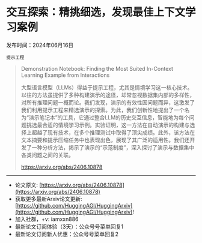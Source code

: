 # 交互探索：精挑细选，发现最佳上下文学习案例
发布时间：2024年06月16日

`提示工程`
> Demonstration Notebook: Finding the Most Suited In-Context Learning Example from Interactions
>
> 大型语言模型（LLMs）得益于提示工程，尤其是情境学习这一核心技术。以往的方法虽提供了多种构建演示的途径，却常忽视数据集内部的多样性，对所有推理问题一概而论。我们发现，演示的有效性因问题而异，这激发了我们利用提示工程来精选演示的探索。为此，我们创新性地提出了一个名为“演示笔记本”的工具，它通过整合LLM的历史交互信息，智能地为每个问题挑选最合适的情境学习示例。实验证明，这一方法在自动演示的构建与选择上超越了现有技术，在多个推理测试中取得了顶尖成绩。此外，该方法在文本摘要和提示压缩任务中也表现出色，展现了其广泛的适用性。我们还开发了一种分析方法，揭示了演示的“示范制度”，深入探讨了演示与数据集中各类问题之间的关联。
>
> https://arxiv.org/abs/2406.10878


<hr />

- 论文原文: [https://arxiv.org/abs/2406.10878](https://arxiv.org/abs/2406.10878)
- 获取更多最新Arxiv论文更新: [https://github.com/HuggingAGI/HuggingArxiv](https://github.com/HuggingAGI/HuggingArxiv)!
- 加入社群，+v: iamxxn886
- 最新论文订阅体验（3天）：公众号号菜单回复1
- 最新论文订阅新人优惠：公众号号菜单回复2